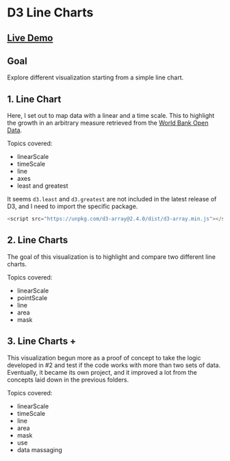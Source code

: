 # D3 Line Charts

## [Live Demo](https://codepen.io/borntofrappe/full/MWwboGL)

## Goal

Explore different visualization starting from a simple line chart.

## 1. Line Chart

Here, I set out to map data with a linear and a time scale. This to highlight the growth in an arbitrary measure retrieved from the [World Bank Open Data](https://data.worldbank.org/).

Topics covered:

- linearScale
- timeScale
- line
- axes
- least and greatest

It seems `d3.least` and `d3.greatest` are not included in the latest release of D3, and I need to import the specific package.

```js
<script src="https://unpkg.com/d3-array@2.4.0/dist/d3-array.min.js"></script>
```

## 2. Line Charts

The goal of this visualization is to highlight and compare two different line charts.

Topics covered:

- linearScale
- pointScale
- line
- area
- mask

## 3. Line Charts +

This visualization begun more as a proof of concept to take the logic developed in #2 and test if the code works with more than two sets of data. Eventually, it became its own project, and it improved a lot from the concepts laid down in the previous folders.

Topics covered:

- linearScale
- timeScale
- line
- area
- mask
- use
- data massaging
